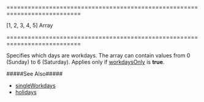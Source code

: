 <!--**
/*-------------------------------------------
    Auto-generated file. Do not modify.
-------------------------------------------

**-->
===========================================================================
<!--default-->[1, 2, 3, 4, 5]<!--/default-->
<!--type-->Array<Number><!--/type-->
===========================================================================

<!--shortDescription-->
Specifies which days are workdays. The array can contain values from 0 (Sunday) to 6 (Saturday). Applies only if [workdaysOnly](/Documentation/ApiReference/Data_Visualization_Widgets/dxChart/Configuration/argumentAxis/#workdaysOnly) is **true**.
<!--/shortDescription-->

<!--fullDescription-->
#####See Also#####
- [singleWorkdays](/Documentation/ApiReference/Data_Visualization_Widgets/dxChart/Configuration/argumentAxis/#singleWorkdays)
- [holidays](/Documentation/ApiReference/Data_Visualization_Widgets/dxChart/Configuration/argumentAxis/#holidays)
<!--/fullDescription-->